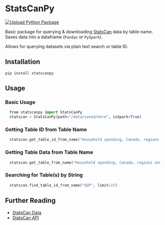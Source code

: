# StatsCanPy

[![Upload Python Package](https://github.com/deepwaterpaladin/statscanpy/actions/workflows/python-publish.yml/badge.svg)](https://github.com/deepwaterpaladin/statscanpy/actions/workflows/python-publish.yml)

Basic package for querying & downloading [StatsCan](https://www.statcan.gc.ca/en/start) data by table name. Saves data into a dataframe (`Pandas` or `PySpark`).

Allows for querying datasets via plain text search or table ID.

## Installation

`pip install statscanpy`

## Usage

### Basic Usage

```python
  from statscanpy import StatsCanPy
  statscan = StatsCanPy(path="/data/saved/here", isSpark=True)
```

### Getting Table ID from Table Name

```python
  statscan.get_table_id_from_name("Household spending, Canada, regions and provinces")
```

### Getting Table Data from Table Name

```python
  statscan.get_table_from_name("Household spending, Canada, regions and provinces")
```

### Searching for Table(s) by String

```python
  statscan.find_table_id_from_name("GDP", limit=15)
```

## Further Reading

- [StatsCan Data](https://www150.statcan.gc.ca/n1/en/type/data?MM=1)
- [StatsCan API](https://www.statcan.gc.ca/en/developers/wds/user-guide)
